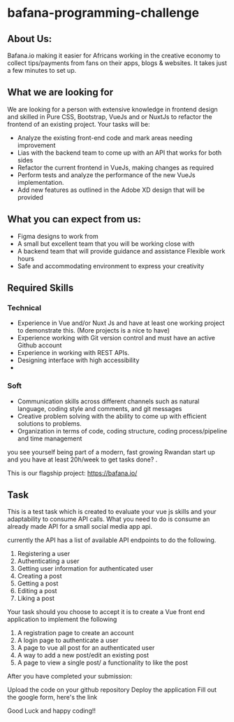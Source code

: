 # bafana-programming-challenge

## About Us:

Bafana.io making it easier for Africans working in the creative economy to collect tips/payments from fans on their apps, blogs & websites. ﻿It takes just a few minutes to set up.

## What we are looking for

We are looking for a person with extensive knowledge in frontend design and skilled in Pure CSS, Bootstrap, VueJs and or NuxtJs to refactor the frontend of an existing project.
Your tasks will be:

- Analyze the existing front-end code and mark areas needing improvement
- Lias with the backend team to come up with an API that works for both sides
- Refactor the current frontend in VueJs, making changes as required
- Perform tests and analyze the performance of the new VueJs implementation.
- Add new features as outlined in the Adobe XD design that will be provided

## What you can expect from us:

- Figma designs to work from
- A small but excellent team that you will be working close with
- A backend team that will provide guidance and assistance Flexible work hours
- Safe and accommodating environment to express your creativity

## Required Skills
### Technical
- Experience in Vue and/or Nuxt Js and have at least one working project to demonstrate this. (More projects is a nice to have)
- Experience working with Git version control and must have an active Github account
- Experience in working with REST APIs.
- Designing interface with high accessibility
- 
### Soft
- Communication skills across different channels such as natural language, coding style and comments, and git messages
- Creative problem solving with the ability to come up with efficient solutions to problems.
- Organization in terms of code, coding structure, coding process/pipeline and time management

you see yourself being part of a modern, fast growing Rwandan start up and you have at least 20h/week to get tasks done? .

This is our flagship project: https://bafana.io/

## Task

This is a test task which is created to evaluate your vue js skills and your adaptability to consume API calls. What you need to do is consume an already made API for a small social media app api.

currently the API has a list of available API endpoints to do the following.

1. Registering a user
2. Authenticating a user
3. Getting user information for authenticated user
4. Creating a post
5. Getting a post
6. Editing a post
7. Liking a post

Your task should you choose to accept it is to create a Vue front end application to implement the following

1. A registration page to create an account
2. A login page to authenticate a user
3. A page to vue all post for an authenticated user
4. A way to add a new post/edit an existing post
5. A page to view a single post/ a functionality to like the post


After you have completed your submission:

Upload the code on your github repository
Deploy the application
Fill out the google form, here's the link


Good Luck and happy coding!!

